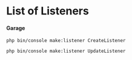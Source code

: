 # List of Listeners

#### Garage
``` shell
php bin/console make:listener CreateListener
```

``` shell
php bin/console make:listener UpdateListener
```
